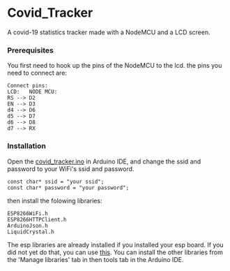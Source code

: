# Covid_Tracker
A covid-19 statistics tracker made with a NodeMCU and a LCD screen.


### Prerequisites

You first need to hook up the pins of the NodeMCU to the lcd. the pins you need to connect are:
```
Connect pins:
LCD:   NODE MCU:
RS --> D2
EN --> D3
d4 --> D6
d5 --> D7
d6 --> D8
d7 --> RX
```

### Installation
Open the [covid_tracker.ino](https://github.com/maantjemol/Covid_Tracker/blob/master/Covid_Tracker.ino) in Arduino IDE, and change the ssid and password to your WiFi's ssid and password. 

```
const char* ssid = "your ssid";
const char* password = "your password";
```

then install the folowing libraries:
```
ESP8266WiFi.h
ESP8266HTTPClient.h
ArduinoJson.h
LiquidCrystal.h
```
The esp libraries are already installed if you installed your esp board. If you did not yet do that, you can use [this](https://randomnerdtutorials.com/how-to-install-esp8266-board-arduino-ide/). You can install the other libraries from the 'Manage libraries' tab in then tools tab in the Arduino IDE.
